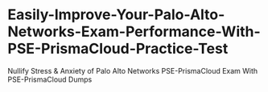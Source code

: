 # Easily-Improve-Your-Palo-Alto-Networks-Exam-Performance-With-PSE-PrismaCloud-Practice-Test
Nullify Stress &amp; Anxiety of Palo Alto Networks PSE-PrismaCloud Exam With PSE-PrismaCloud Dumps
